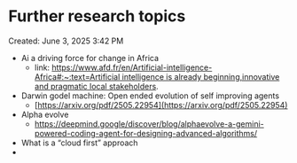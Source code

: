 # Further research topics

Created: June 3, 2025 3:42 PM

- Ai a driving force for change in Africa
    - link: [https://www.afd.fr/en/Artificial-intelligence-Africa#:~:text=Artificial intelligence is already beginning,innovative and pragmatic local stakeholders](https://www.afd.fr/en/Artificial-intelligence-Africa#:~:text=Artificial%20intelligence%20is%20already%20beginning,innovative%20and%20pragmatic%20local%20stakeholders).
- Darwin godel machine: Open ended evolution of self improving agents
    - [https://arxiv.org/pdf/2505.22954](https://arxiv.org/pdf/2505.22954)
- Alpha evolve
    - https://deepmind.google/discover/blog/alphaevolve-a-gemini-powered-coding-agent-for-designing-advanced-algorithms/
- What is a “cloud first” approach
-
